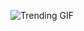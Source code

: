 
<!-- GIF_SECTION -->
![Trending GIF](https://media4.giphy.com/media/v1.Y2lkPThiYjIxNzcydXMxMzkxaHV6cWl2djZ1Z2NuM3QyYmY1a3pybXNiM2I4c3JkaXh1ZiZlcD12MV9naWZzX3NlYXJjaCZjdD1n/SHjRjbSdzjhWrT6RDR/giphy.gif)
<!-- END_GIF_SECTION -->
